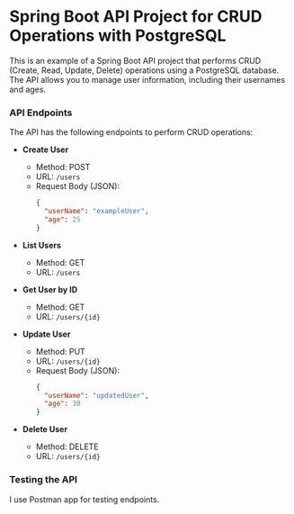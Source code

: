 # **Spring Boot API Project for CRUD Operations with PostgreSQL**

This is an example of a Spring Boot API project that performs CRUD (Create, Read, Update, Delete) operations using a PostgreSQL database. The API allows you to manage user information, including their usernames and ages.

### API Endpoints
The API has the following endpoints to perform CRUD operations:

- **Create User**
    - Method: POST
    - URL: `/users`
    - Request Body (JSON):
      ```json
      {
        "userName": "exampleUser",
        "age": 25
      }
      ```

- **List Users**
    - Method: GET
    - URL: `/users`

- **Get User by ID**
    - Method: GET
    - URL: `/users/{id}`

- **Update User**
    - Method: PUT
    - URL: `/users/{id}`
    - Request Body (JSON):
      ```json
      {
        "userName": "updatedUser",
        "age": 30
      }
      ```

- **Delete User**
    - Method: DELETE
    - URL: `/users/{id}`

### Testing the API
I use Postman app for testing endpoints.

